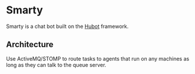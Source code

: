 # Smarty

Smarty is a chat bot built on the [Hubot][hubot] framework.

## Architecture

Use ActiveMQ/STOMP to route tasks to agents that run on any machines as long as they can
talk to the queue server.

[hubot]: http://hubot.github.com

